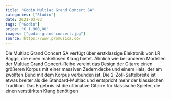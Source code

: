 ```yaml
---
title: "Godin Multiac Grand Concert SA"
categories: ["Studio"]
date: 2021-03-03
tags: ["Godin"]
price: "€ 1.900,00"
images: ["godin-grand-concert.jpg"]
source: https://www.promusica.co/
---
```


Die Multiac Grand Concert SA verfügt über erstklassige Elektronik von LR Baggs, die einen makellosen Klang bietet. Ähnlich wie bei anderen Modellen der Multiac Grand Concert-Reihe vereint das Design der Gitarre einen größeren Korpus mit einer massiven Zederndecke und einem Hals, der am zwölften Bund mit dem Korpus verbunden ist. Die 2-Zoll-Sattelbreite ist etwas breiter als die Standard-Multiac und entspricht mehr der klassischen Tradition. Das Ergebnis ist die ultimative Gitarre für klassische Spieler, die einen verstärkten Klang benötigen

